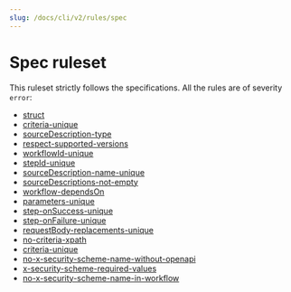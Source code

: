 ```yaml
---
slug: /docs/cli/v2/rules/spec
---
```


# Spec ruleset

This ruleset strictly follows the specifications.
All the rules are of severity `error`:

- [struct](./arazzo/struct.md)
- [criteria-unique](./arazzo/criteria-unique.md)
- [sourceDescription-type](./arazzo/sourceDescriptions-type.md)
- [respect-supported-versions](./respect/respect-supported-versions.md)
- [workflowId-unique](./arazzo/workflowId-unique.md)
- [stepId-unique](./arazzo/stepId-unique.md)
- [sourceDescription-name-unique](./arazzo/sourceDescriptions-name-unique.md)
- [sourceDescriptions-not-empty](./arazzo/sourceDescriptions-not-empty.md)
- [workflow-dependsOn](./arazzo/workflow-dependsOn.md)
- [parameters-unique](./arazzo/parameters-unique.md)
- [step-onSuccess-unique](./arazzo/step-onSuccess-unique.md)
- [step-onFailure-unique](./arazzo/step-onFailure-unique.md)
- [requestBody-replacements-unique](./arazzo/requestBody-replacements-unique.md)
- [no-criteria-xpath](./respect/no-criteria-xpath.md)
- [criteria-unique](./arazzo/criteria-unique.md)
- [no-x-security-scheme-name-without-openapi](./respect/no-x-security-scheme-name-without-openapi.md)
- [x-security-scheme-required-values](./respect/x-security-scheme-required-values.md)
- [no-x-security-scheme-name-in-workflow](./respect/no-x-security-scheme-name-in-workflow.md)

